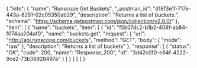 {
  "info": {
    "name": "Runscope Get Buckets",
    "_postman_id": "d18f3e1f-717e-443a-8251-02c05350ab29",
    "description": "Returns a list of buckets.",
    "schema": "https://schema.getpostman.com/json/collection/v2.0.0/"
  },
  "item": [
    {
      "name": "buckets",
      "item": [
        {
          "id": "f5b07dc2-b1b2-408f-ab84-f074aa204af0",
          "name": "buckets.get",
          "request": {
            "url": "http://api.runscope.com/buckets",
            "method": "GET",
            "body": {
              "mode": "raw"
            },
            "description": "Returns a list of buckets"
          },
          "response": [
            {
              "status": "OK",
              "code": 200,
              "name": "Response_200",
              "id": "3d42c0f0-e64f-4222-9ce2-73b38928497a"
            }
          ]
        }
      ]
    }
  ]
}